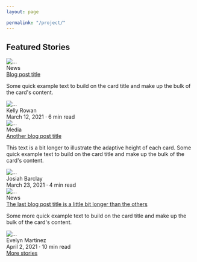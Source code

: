 ```yaml
---
layout: page

permalink: "/project/"
---
```


<body>
<!-- Blog preview section-->
            <section class="py-5">
                <div class="container px-5">
                    <h2 class="fw-bolder fs-5 mb-4">Featured Stories</h2>
                    <div class="row gx-5">
                        <div class="col-lg-4 mb-5">
                            <div class="card h-100 shadow border-0">
                                <img class="card-img-top" src="https://dummyimage.com/600x350/ced4da/6c757d" alt="..." />
                                <div class="card-body p-4">
                                    <div class="badge bg-primary bg-gradient rounded-pill mb-2">News</div>
                                    <a class="text-decoration-none link-dark stretched-link" href="#!"><div class="h5 card-title mb-3">Blog post title</div></a>
                                    <p class="card-text mb-0">Some quick example text to build on the card title and make up the bulk of the card's content.</p>
                                </div>
                                <div class="card-footer p-4 pt-0 bg-transparent border-top-0">
                                    <div class="d-flex align-items-end justify-content-between">
                                        <div class="d-flex align-items-center">
                                            <img class="rounded-circle me-3" src="https://dummyimage.com/40x40/ced4da/6c757d" alt="..." />
                                            <div class="small">
                                                <div class="fw-bold">Kelly Rowan</div>
                                                <div class="text-muted">March 12, 2021 &middot; 6 min read</div>
                                            </div>
                                        </div>
                                    </div>
                                </div>
                            </div>
                        </div>
                        <div class="col-lg-4 mb-5">
                            <div class="card h-100 shadow border-0">
                                <img class="card-img-top" src="https://dummyimage.com/600x350/adb5bd/495057" alt="..." />
                                <div class="card-body p-4">
                                    <div class="badge bg-primary bg-gradient rounded-pill mb-2">Media</div>
                                    <a class="text-decoration-none link-dark stretched-link" href="#!"><div class="h5 card-title mb-3">Another blog post title</div></a>
                                    <p class="card-text mb-0">This text is a bit longer to illustrate the adaptive height of each card. Some quick example text to build on the card title and make up the bulk of the card's content.</p>
                                </div>
                                <div class="card-footer p-4 pt-0 bg-transparent border-top-0">
                                    <div class="d-flex align-items-end justify-content-between">
                                        <div class="d-flex align-items-center">
                                            <img class="rounded-circle me-3" src="https://dummyimage.com/40x40/ced4da/6c757d" alt="..." />
                                            <div class="small">
                                                <div class="fw-bold">Josiah Barclay</div>
                                                <div class="text-muted">March 23, 2021 &middot; 4 min read</div>
                                            </div>
                                        </div>
                                    </div>
                                </div>
                            </div>
                        </div>
                        <div class="col-lg-4 mb-5">
                            <div class="card h-100 shadow border-0">
                                <img class="card-img-top" src="https://dummyimage.com/600x350/6c757d/343a40" alt="..." />
                                <div class="card-body p-4">
                                    <div class="badge bg-primary bg-gradient rounded-pill mb-2">News</div>
                                    <a class="text-decoration-none link-dark stretched-link" href="#!"><div class="h5 card-title mb-3">The last blog post title is a little bit longer than the others</div></a>
                                    <p class="card-text mb-0">Some more quick example text to build on the card title and make up the bulk of the card's content.</p>
                                </div>
                                <div class="card-footer p-4 pt-0 bg-transparent border-top-0">
                                    <div class="d-flex align-items-end justify-content-between">
                                        <div class="d-flex align-items-center">
                                            <img class="rounded-circle me-3" src="https://dummyimage.com/40x40/ced4da/6c757d" alt="..." />
                                            <div class="small">
                                                <div class="fw-bold">Evelyn Martinez</div>
                                                <div class="text-muted">April 2, 2021 &middot; 10 min read</div>
                                            </div>
                                        </div>
                                    </div>
                                </div>
                            </div>
                        </div>
                    </div>
                    <div class="text-end mb-5 mb-xl-0">
                        <a class="text-decoration-none" href="#!">
                            More stories
                            <i class="bi bi-arrow-right"></i>
                        </a>
                    </div>
                </div>
            </section>
        </main>
    </body>
